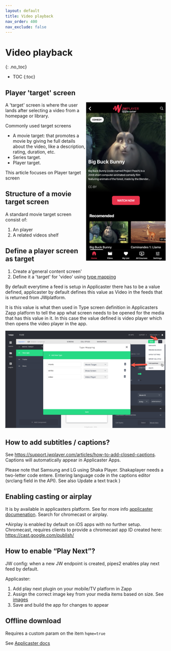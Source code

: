 ```yaml
---
layout: default
title: Video playback
nav_order: 400
nav_exclude: false
---
```

# Video playback 
{: .no_toc}

- TOC
{:toc}

## Player 'target' screen
<img align="right" src="./img/movie-target.png" width="250">
A 'target' screen is where the user lands after selecting a video from a homepage or library.

Commonly used target screens  
- A movie target: that promotes a movie by giving he full details about the video, like a description, rating, duration, etc. 
- Series target. 
- Player target. 

This article focuses on Player target screen 

## Structure of a movie target screen
A standard movie target screen consist of:
1. An player 
1. A related videos shelf

## Define a player  screen as target
1. Create a'general content screen' 
1. Define it a 'target' for 'video' using [type mapping](https://docs.applicaster.com/using-zapp/app-building-walk-through/#add-type-mapping)

By default everytime a feed is setup in Applicaster there has to be a value defined, applicaster by default defines this value as Video in the feeds that is returned from JWplatform. 

It is this value is what then used in Type screen definition in Applicasters Zapp platform to tell the app what screen needs to be opened for the media that has this value in it. In this case the value defined is video player which then opens the video player in the app. 

<img src="./img/type-mapping.png" width="1024">

## How to add subtitles / captions?
See https://support.jwplayer.com/articles/how-to-add-closed-captions. Captions will automatically appear in Applicaster Apps. 

Please note that Samsung and LG using Shaka Player. Shakaplayer needs a two-letter code entere. Entering language code in the captions editor (srclang field in the API). See also Update a text track )

## Enabling casting or airplay
It is by available in applicasters platform. See for more info [applicaster documenation](https://docs.applicaster.com/plugin-development/30-guides/50-plugins/50-player#properties). Search for chromecast or airplay.

*Airplay is enabled by default on iOS apps with no further setup. Chromecast, requires clients to provide a chromecast app ID created here:
https://cast.google.com/publish/

## How to enable “Play Next”?
JW config: when a new JW endpoint is created, pipes2 enables play next feed by default.

Applicaster:
1. Add play next plugin on your mobile/TV platform in Zapp
1. Assign the correct image key from your media items based on size. See [images](https://marcovandeveen.github.io/jwp-applicaster-docs/)
1. Save and build the app for changes to appear

## Offline download
Requires a custom param on the item `hqme=true`

See [Applicaster docs](https://docs.applicaster.com/using-zapp/mobile/downloads/download-and-offline/)
